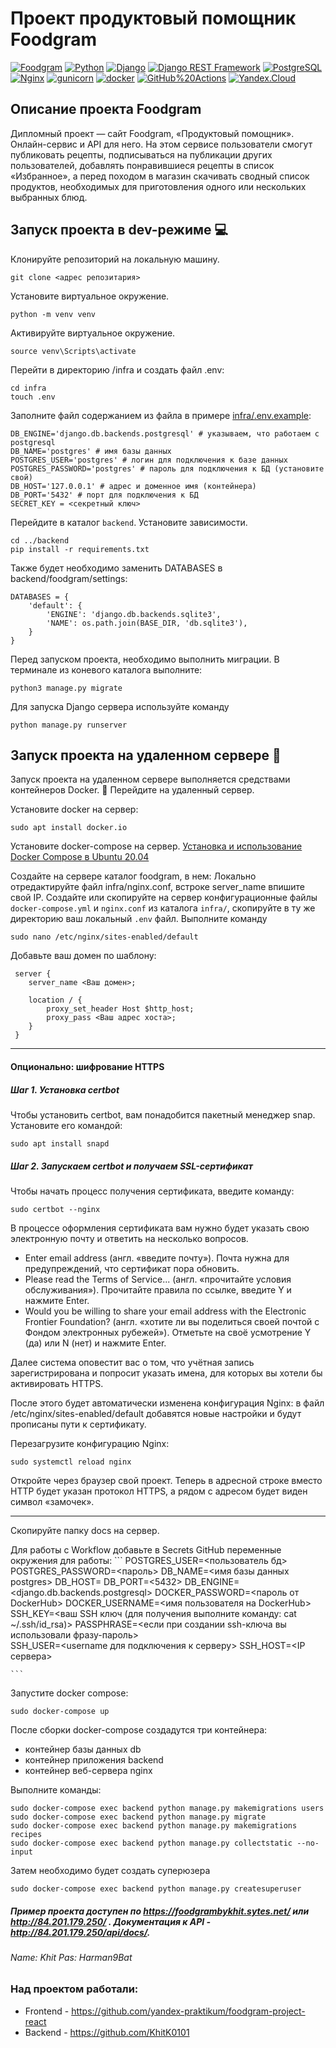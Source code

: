 # Проект продуктовый помощник Foodgram
[![Foodgram](https://github.com/KhitK0101/foodgram-project-react/actions/workflows/foodgram_workflow.yml/badge.svg)](https://github.com/KhitK0101//foodgram-project-react/actions/workflows/foodgram_workflow.yml) 
[![Python](https://img.shields.io/badge/-Python-464646?style=flat-square&logo=Python)](https://www.python.org/)
[![Django](https://img.shields.io/badge/-Django-464646?style=flat-square&logo=Django)](https://www.djangoproject.com/)
[![Django REST Framework](https://img.shields.io/badge/-Django%20REST%20Framework-464646?style=flat-square&logo=Django%20REST%20Framework)](https://www.django-rest-framework.org/)
[![PostgreSQL](https://img.shields.io/badge/-PostgreSQL-464646?style=flat-square&logo=PostgreSQL)](https://www.postgresql.org/)
[![Nginx](https://img.shields.io/badge/-NGINX-464646?style=flat-square&logo=NGINX)](https://nginx.org/ru/)
[![gunicorn](https://img.shields.io/badge/-gunicorn-464646?style=flat-square&logo=gunicorn)](https://gunicorn.org/)
[![docker](https://img.shields.io/badge/-Docker-464646?style=flat-square&logo=docker)](https://www.docker.com/)
[![GitHub%20Actions](https://img.shields.io/badge/-GitHub%20Actions-464646?style=flat-square&logo=GitHub%20actions)](https://github.com/features/actions)
[![Yandex.Cloud](https://img.shields.io/badge/-Yandex.Cloud-464646?style=flat-square&logo=Yandex.Cloud)](https://cloud.yandex.ru/)

## Описание проекта Foodgram
Дипломный проект — сайт Foodgram, «Продуктовый помощник». Онлайн-сервис и API для него. На этом сервисе пользователи смогут публиковать рецепты, подписываться на публикации других пользователей, добавлять понравившиеся рецепты в список «Избранное», а перед походом в магазин скачивать сводный список продуктов, необходимых для приготовления одного или нескольких выбранных блюд.

## Запуск проекта в dev-режиме :computer:
Клонируйте репозиторий на локальную машину.
```
git clone <адрес репозитария>
```
Установите виртуальное окружение.
```
python -m venv venv
```
Активируйте виртуальное окружение.
```
source venv\Scripts\activate
```
Перейти в директорию /infra и создать файл .env:
```
cd infra
touch .env
```
Заполните файл содержанием из файла в примере [infra/.env.example](https://github.com/KhitK0101/foodgram-project-react/blob/master/infra/.env.example):
```
DB_ENGINE='django.db.backends.postgresql' # указываем, что работаем с postgresql
DB_NAME='postgres' # имя базы данных
POSTGRES_USER='postgres' # логин для подключения к базе данных
POSTGRES_PASSWORD='postgres' # пароль для подключения к БД (установите свой)
DB_HOST='127.0.0.1' # адрес и доменное имя (контейнера)
DB_PORT='5432' # порт для подключения к БД
SECRET_KEY = <секретный ключ>
```
Перейдите в каталог `backend`. Установите зависимости.
```
cd ../backend
pip install -r requirements.txt
```
Также будет необходимо заменить 
DATABASES в backend/foodgram/settings:
```
DATABASES = {
    'default': {
        'ENGINE': 'django.db.backends.sqlite3',
        'NAME': os.path.join(BASE_DIR, 'db.sqlite3'),
    }
}
```
Перед запуском проекта, необходимо выполнить миграции. В терминале из коневого каталога выполните:
```
python3 manage.py migrate
```
Для запуска Django сервера используйте команду
```
python manage.py runserver
```
## Запуск проекта на удаленном сервере :milky_way:
Запуск проекта на удаленном сервере выполняется средствами контейнеров Docker. :whale:
Перейдите на удаленный сервер.

Установите docker на сервер:
```
sudo apt install docker.io 
```
Установите docker-compose на сервер. [Установка и использование Docker Compose в Ubuntu 20.04](https://www.digitalocean.com/community/tutorials/how-to-install-and-use-docker-compose-on-ubuntu-20-04-ru)

Создайте на сервере каталог foodgram, в нем:
Локально отредактируйте файл infra/nginx.conf,
встроке server_name впишите свой IP.
Создайте или скопируйте на сервер конфигурационные файлы `docker-compose.yml` и `nginx.conf` из каталога `infra/`,
скопируйте в ту же директорию ваш локальный `.env` файл.
Выполните команду 
```
sudo nano /etc/nginx/sites-enabled/default
```
Добавьте ваш домен по шаблону:
```
 server {
    server_name <Ваш домен>;

    location / {
        proxy_set_header Host $http_host;
        proxy_pass <Ваш адрес хоста>;
    }
 }
```
--------------------------------------------------------------------
#### Опционально: шифрование HTTPS
##### Шаг 1. Установка certbot
Чтобы установить certbot, вам понадобится пакетный менеджер snap. Установите его командой:
```
sudo apt install snapd
```
##### Шаг 2. Запускаем certbot и получаем SSL-сертификат
Чтобы начать процесс получения сертификата, введите команду:
```
sudo certbot --nginx
```
В процессе оформления сертификата вам нужно будет указать свою электронную почту и ответить на несколько вопросов.
- Enter email address (англ. «введите почту»). Почта нужна для предупреждений, что сертификат пора обновить.
- Please read the Terms of Service... (англ. «прочитайте условия обслуживания»). Прочитайте правила по ссылке, введите Y и нажмите Enter.
- Would you be willing to share your email address with the Electronic Frontier Foundation? (англ. «хотите ли вы поделиться своей почтой с Фондом электронных рубежей»). Отметьте на своё усмотрение Y (да) или N (нет) и нажмите Enter.

Далее система оповестит вас о том, что учётная запись зарегистрирована и попросит указать имена, для которых вы хотели бы активировать HTTPS.

После этого будет автоматически изменена конфигурация Nginx: в файл /etc/nginx/sites-enabled/default добавятся новые настройки и будут прописаны пути к сертификату.

Перезагрузите конфигурацию Nginx:
```
sudo systemctl reload nginx
```
Откройте через браузер свой проект. Теперь в адресной строке вместо HTTP будет указан протокол HTTPS, а рядом с адресом будет виден символ «замочек».

--------------------------------------------------------------------

Скопируйте папку docs на сервер.

Для работы с Workflow добавьте в Secrets GitHub переменные окружения для работы:
    ```
    POSTGRES_USER=<пользователь бд>
    POSTGRES_PASSWORD=<пароль>
    DB_NAME=<имя базы данных postgres>
    DB_HOST=<db>
    DB_PORT=<5432>
    DB_ENGINE=<django.db.backends.postgresql>
    DOCKER_PASSWORD=<пароль от DockerHub>
    DOCKER_USERNAME=<имя пользователя на DockerHub>
    SSH_KEY=<ваш SSH ключ (для получения выполните команду: cat ~/.ssh/id_rsa)>
    PASSPHRASE=<если при создании ssh-ключа вы использовали фразу-пароль>     
    SSH_USER=<username для подключения к серверу>
    SSH_HOST=<IP сервера>
    
    ```

Запустите docker compose:
```
sudo docker-compose up
```
После сборки docker-compose создадутся три контейнера:
- контейнер базы данных db
- контейнер приложения backend
- контейнер веб-сервера nginx

Выполните команды:
```
sudo docker-compose exec backend python manage.py makemigrations users
sudo docker-compose exec backend python manage.py migrate
sudo docker-compose exec backend python manage.py makemigrations recipes
sudo docker-compose exec backend python manage.py collectstatic --no-input
```
Затем необходимо будет создать суперюзера
```
sudo docker-compose exec backend python manage.py createsuperuser
```
##### Пример проекта доступен по https://foodgrambykhit.sytes.net/ или http://84.201.179.250/ . Документация к API - http://84.201.179.250/api/docs/.

###### Name: Khit Pas: Harman9Bat

### Над проектом работали: 
- Frontend - https://github.com/yandex-praktikum/foodgram-project-react
- Backend - https://github.com/KhitK0101
